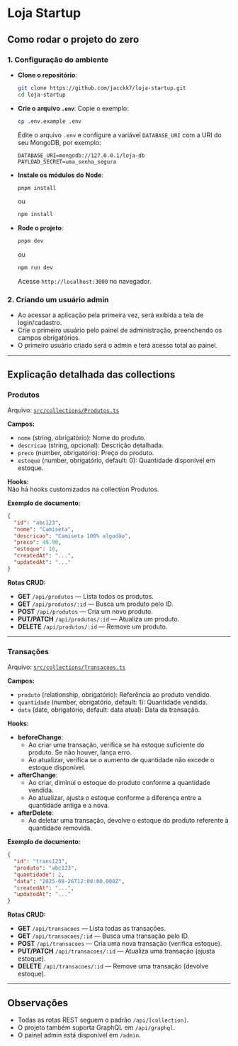 # Loja Startup

## Como rodar o projeto do zero

### 1. Configuração do ambiente

- **Clone o repositório**:
  ```bash
  git clone https://github.com/jacckk7/loja-startup.git
  cd loja-startup
  ```

- **Crie o arquivo `.env`**:
  Copie o exemplo:
  ```bash
  cp .env.example .env
  ```
  Edite o arquivo `.env` e configure a variável `DATABASE_URI` com a URI do seu MongoDB, por exemplo:
  ```
  DATABASE_URI=mongodb://127.0.0.1/loja-db
  PAYLOAD_SECRET=uma_senha_segura
  ```

- **Instale os módulos do Node**:
  ```bash
  pnpm install
  ```
  ou
  ```bash
  npm install
  ```

- **Rode o projeto**:
  ```bash
  pnpm dev
  ```
  ou
  ```bash
  npm run dev
  ```
  Acesse `http://localhost:3000` no navegador.

### 2. Criando um usuário admin

- Ao acessar a aplicação pela primeira vez, será exibida a tela de login/cadastro.
- Crie o primeiro usuário pelo painel de administração, preenchendo os campos obrigatórios.
- O primeiro usuário criado será o admin e terá acesso total ao painel.

---

## Explicação detalhada das collections

### Produtos

Arquivo: [`src/collections/Produtos.ts`](src/collections/Produtos.ts)

**Campos:**
- `nome` (string, obrigatório): Nome do produto.
- `descricao` (string, opcional): Descrição detalhada.
- `preco` (number, obrigatório): Preço do produto.
- `estoque` (number, obrigatório, default: 0): Quantidade disponível em estoque.

**Hooks:**  
Não há hooks customizados na collection Produtos.

**Exemplo de documento:**
```json
{
  "id": "abc123",
  "nome": "Camiseta",
  "descricao": "Camiseta 100% algodão",
  "preco": 49.90,
  "estoque": 10,
  "createdAt": "...",
  "updatedAt": "..."
}
```

**Rotas CRUD:**
- **GET** `/api/produtos` — Lista todos os produtos.
- **GET** `/api/produtos/:id` — Busca um produto pelo ID.
- **POST** `/api/produtos` — Cria um novo produto.
- **PUT/PATCH** `/api/produtos/:id` — Atualiza um produto.
- **DELETE** `/api/produtos/:id` — Remove um produto.

---

### Transações

Arquivo: [`src/collections/Transacoes.ts`](src/collections/Transacoes.ts)

**Campos:**
- `produto` (relationship, obrigatório): Referência ao produto vendido.
- `quantidade` (number, obrigatório, default: 1): Quantidade vendida.
- `data` (date, obrigatório, default: data atual): Data da transação.

**Hooks:**
- **beforeChange**:  
  - Ao criar uma transação, verifica se há estoque suficiente do produto. Se não houver, lança erro.
  - Ao atualizar, verifica se o aumento de quantidade não excede o estoque disponível.
- **afterChange**:  
  - Ao criar, diminui o estoque do produto conforme a quantidade vendida.
  - Ao atualizar, ajusta o estoque conforme a diferença entre a quantidade antiga e a nova.
- **afterDelete**:  
  - Ao deletar uma transação, devolve o estoque do produto referente à quantidade removida.

**Exemplo de documento:**
```json
{
  "id": "trans123",
  "produto": "abc123",
  "quantidade": 2,
  "data": "2025-08-26T12:00:00.000Z",
  "createdAt": "...",
  "updatedAt": "..."
}
```

**Rotas CRUD:**
- **GET** `/api/transacoes` — Lista todas as transações.
- **GET** `/api/transacoes/:id` — Busca uma transação pelo ID.
- **POST** `/api/transacoes` — Cria uma nova transação (verifica estoque).
- **PUT/PATCH** `/api/transacoes/:id` — Atualiza uma transação (ajusta estoque).
- **DELETE** `/api/transacoes/:id` — Remove uma transação (devolve estoque).

---

## Observações

- Todas as rotas REST seguem o padrão `/api/[collection]`.
- O projeto também suporta GraphQL em `/api/graphql`.
- O painel admin está disponível em `/admin`.
